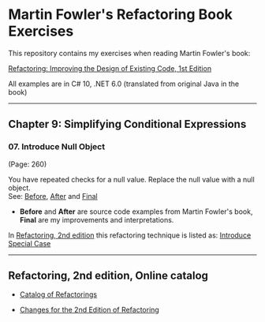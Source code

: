 # Martin Fowler's Refactoring Book Exercises
This repository contains my exercises when reading Martin Fowler's book:  

[Refactoring: Improving the Design of Existing Code, 1st Edition](https://www.amazon.com/Refactoring-Improving-Design-Existing-Code/dp/0201485672/)  

All examples are in C# 10, .NET 6.0 (translated from original Java in the book)

--------------------

## Chapter 9: Simplifying Conditional Expressions

### 07. Introduce Null Object  
(Page: 260)

You have repeated checks for a null value. Replace the null value with a null object.  
See: [Before](/NullObject/Before), [After](/NullObject/After) and [Final](/NullObject/Final)  
* **Before** and **After** are source code examples from Martin Fowler's book, **Final** are my improvements and interpretations.

In [Refactoring, 2nd edition](https://www.amazon.com/Refactoring-Improving-Existing-Addison-Wesley-Signature-dp-0134757599/dp/0134757599/) this refactoring technique is listed as: [Introduce Special Case](https://refactoring.com/catalog/introduceSpecialCase.html)

--------------------

## Refactoring, 2nd edition, Online catalog

* [Catalog of Refactorings](https://refactoring.com/catalog/)

* [Changes for the 2nd Edition of Refactoring](https://martinfowler.com/articles/refactoring-2nd-changes.html)